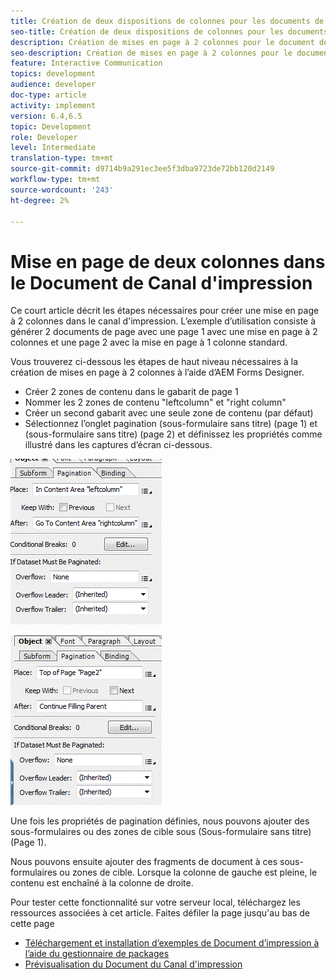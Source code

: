 ```yaml
---
title: Création de deux dispositions de colonnes pour les documents de canal d’impression
seo-title: Création de deux dispositions de colonnes pour les documents de canal d’impression
description: Création de mises en page à 2 colonnes pour le document de canal d’impression
seo-description: Création de mises en page à 2 colonnes pour le document de canal d’impression
feature: Interactive Communication
topics: development
audience: developer
doc-type: article
activity: implement
version: 6.4,6.5
topic: Development
role: Developer
level: Intermediate
translation-type: tm+mt
source-git-commit: d9714b9a291ec3ee5f3dba9723de72bb120d2149
workflow-type: tm+mt
source-wordcount: '243'
ht-degree: 2%

---
```



# Mise en page de deux colonnes dans le Document de Canal d&#39;impression

Ce court article décrit les étapes nécessaires pour créer une mise en page à 2 colonnes dans le canal d&#39;impression. L’exemple d’utilisation consiste à générer 2 documents de page avec une page 1 avec une mise en page à 2 colonnes et une page 2 avec la mise en page à 1 colonne standard.

Vous trouverez ci-dessous les étapes de haut niveau nécessaires à la création de mises en page à 2 colonnes à l’aide d’AEM Forms Designer.

* Créer 2 zones de contenu dans le gabarit de page 1
* Nommer les 2 zones de contenu &quot;leftcolumn&quot; et &quot;right column&quot;
* Créer un second gabarit avec une seule zone de contenu (par défaut)
* Sélectionnez l’onglet pagination (sous-formulaire sans titre) (page 1) et (sous-formulaire sans titre) (page 2) et définissez les propriétés comme illustré dans les captures d’écran ci-dessous.

![page1](assets/untitledsubform_paginationproperties.gif)

![page2](assets/untitled_subformpage2.gif)

Une fois les propriétés de pagination définies, nous pouvons ajouter des sous-formulaires ou des zones de cible sous (Sous-formulaire sans titre) (Page 1).

Nous pouvons ensuite ajouter des fragments de document à ces sous-formulaires ou zones de cible. Lorsque la colonne de gauche est pleine, le contenu est enchaîné à la colonne de droite.

Pour tester cette fonctionnalité sur votre serveur local, téléchargez les ressources associées à cet article. Faites défiler la page jusqu&#39;au bas de cette page

* [Téléchargement et installation d’exemples de Document d’impression à l’aide du gestionnaire de packages](assets/print-channel-with-two-column-layout.zip)
* [Prévisualisation du Document du Canal d&#39;impression](http://localhost:4502/content/dam/formsanddocuments/2columnlayout/jcr:content?channel=print&amp;mode=preview&amp;dataRef=service%3A%2F%2FFnDTestData&amp;wcmmode=disabled)
